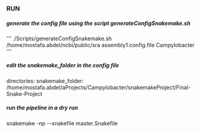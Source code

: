 ### RUN
##### generate the config file using the script generateConfigSnakemake.sh

'''
./Scripts/generateConfigSnakemake.sh /home/mostafa.abdel/ncbi/public/sra assembly1.config.file Campylobacter
'''

##### edit the snakemake_folder in the config file 
directories:
  snakemake_folder: /home/mostafa.abdel/aProjects/Campylobacter/snakemakeProject/Final-Snake-Project
##### run the pipeline in a dry run 
snakemake -np --snakefile master.Snakefile
